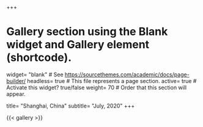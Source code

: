 +++
# Gallery section using the Blank widget and Gallery element (shortcode).
widget= "blank"  # See https://sourcethemes.com/academic/docs/page-builder/
headless= true  # This file represents a page section.
active= true  # Activate this widget? true/false
weight= 70  # Order that this section will appear.

title= "Shanghai, China"
subtitle= "July, 2020"
+++

{{< gallery >}}
